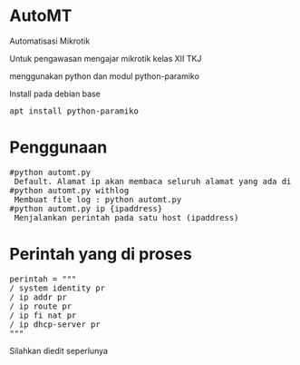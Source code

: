 # AutoMT
Automatisasi Mikrotik

Untuk pengawasan mengajar mikrotik kelas XII TKJ

menggunakan python dan modul python-paramiko

Install pada debian base
<pre>apt install python-paramiko</pre>

# Penggunaan
<pre>
#python automt.py
 Default. Alamat ip akan membaca seluruh alamat yang ada di file semuaip.
#python automt.py withlog
 Membuat file log : python automt.py
#python automt.py ip {ipaddress}
 Menjalankan perintah pada satu host (ipaddress)
</pre>

# Perintah yang di proses
<pre>
perintah = """
/ system identity pr
/ ip addr pr
/ ip route pr
/ ip fi nat pr
/ ip dhcp-server pr
"""
</pre>
Silahkan diedit seperlunya
